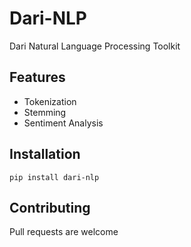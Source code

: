 # Dari-NLP
Dari Natural Language Processing Toolkit

## Features
- Tokenization
- Stemming
- Sentiment Analysis

## Installation
`pip install dari-nlp`

## Contributing
Pull requests are welcome
